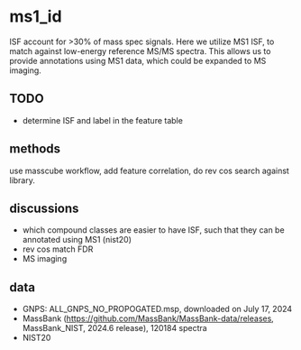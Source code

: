 # ms1_id

ISF account for >30% of mass spec signals.
Here we utilize MS1 ISF, to match against low-energy reference MS/MS spectra.
This allows us to provide annotations using MS1 data, which could be expanded to MS imaging.


## TODO
- determine ISF and label in the feature table


## methods
use masscube workflow, add feature correlation, do rev cos search against library.

## discussions
- which compound classes are easier to have ISF, such that they can be annotated using MS1 (nist20)
- rev cos match FDR
- MS imaging

## data
- GNPS: ALL_GNPS_NO_PROPOGATED.msp, downloaded on July 17, 2024
- MassBank (https://github.com/MassBank/MassBank-data/releases, MassBank_NIST, 2024.6 release), 120184 spectra
- NIST20



